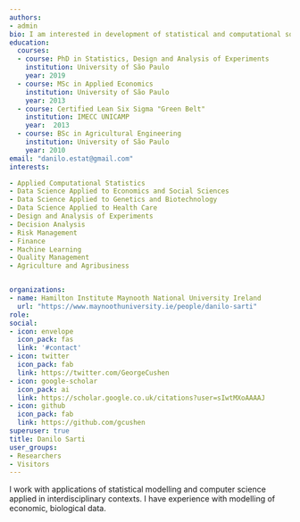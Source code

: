```yaml
---
authors:
- admin
bio: I am interested in development of statistical and computational solution in interdisciplinary contexts.
education:
  courses:
  - course: PhD in Statistics, Design and Analysis of Experiments
    institution: University of São Paulo
    year: 2019
  - course: MSc in Applied Economics
    institution: University of São Paulo
    year: 2013
  - course: Certified Lean Six Sigma "Green Belt"
    institution: IMECC UNICAMP 
    year:  2013
  - course: BSc in Agricultural Engineering
    institution: University of São Paulo
    year: 2010
email: "danilo.estat@gmail.com"
interests:

- Applied Computational Statistics
- Data Science Applied to Economics and Social Sciences
- Data Science Applied to Genetics and Biotechnology
- Data Science Applied to Health Care 
- Design and Analysis of Experiments
- Decision Analysis
- Risk Management 
- Finance 
- Machine Learning
- Quality Management
- Agriculture and Agribusiness 


organizations:
- name: Hamilton Institute Maynooth National University Ireland
  url: "https://www.maynoothuniversity.ie/people/danilo-sarti"
role: 
social:
- icon: envelope
  icon_pack: fas
  link: '#contact'
- icon: twitter
  icon_pack: fab
  link: https://twitter.com/GeorgeCushen
- icon: google-scholar
  icon_pack: ai
  link: https://scholar.google.co.uk/citations?user=sIwtMXoAAAAJ
- icon: github
  icon_pack: fab
  link: https://github.com/gcushen
superuser: true
title: Danilo Sarti
user_groups:
- Researchers
- Visitors
---
```


I work with applications of statistical modelling and computer science applied in interdisciplinary contexts. I have experience with modelling of economic, biological data. 
